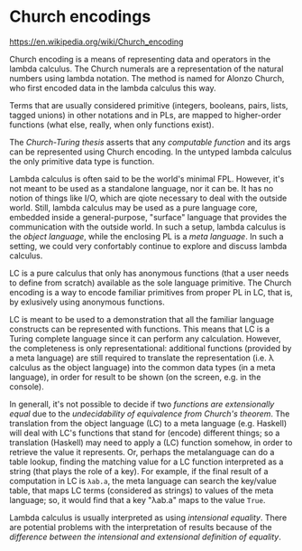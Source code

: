 # Church encodings

https://en.wikipedia.org/wiki/Church_encoding

Church encoding is a means of representing data and operators in the lambda calculus. The Church numerals are a representation of the natural numbers using lambda notation. The method is named for Alonzo Church, who first encoded data in the lambda calculus this way.

Terms that are usually considered primitive (integers, booleans, pairs, lists, tagged unions) in other notations and in PLs, are mapped to higher-order functions (what else, really, when only functions exist).

The *Church-Turing thesis* asserts that any *computable function* and its args can be represented using Church encoding. In the untyped lambda calculus the only primitive data type is function.

Lambda calculus is often said to be the world's minimal FPL. However, it's not meant to be used as a standalone language, nor it can be. It has no notion of things like I/O, which are qiote necessary to deal with the outside world. Still, lambda calculus may be used as a pure language core, embedded inside a general-purpose, "surface" language that provides the communication with the outside world. In such a setup, lambda calculus is the *object language*, while the enclosing PL is a *meta language*. In such a setting, we could very confortably continue to explore and discuss lambda calculus.

LC is a pure calculus that only has anonymous functions (that a user needs to define from scratch) available as the sole language primitive. The Church encoding is a way to encode familiar primitives from proper PL in LC, that is, by exlusively using anonymous functions.

LC is meant to be used to a demonstration that all the familiar language constructs can be represented with functions. This means that LC is a Turing complete language since it can perform any calculation. However, the completeness is only representational: additional functions (provided by a meta language) are still required to translate the representation (i.e. λ calculus as the object language) into the common data types (in a meta language), in order for result to be shown (on the screen, e.g. in the console).

In generall, it's not possible to decide if two *functions are extensionally equal* due to the *undecidability of equivalence from Church's theorem*. The translation from the object language (LC) to a meta language (e.g. Haskell) will deal with LC's functions that stand for (encode) different things; so a translation (Haskell) may need to apply a (LC) function somehow, in order to retrieve the value it represents. Or, perhaps the metalanguage can do a table lookup, finding the matching value for a LC function interpreted as a string (that plays the role of a key). For example, if the final result of a computation in LC is `λab.a`, the meta language can search the key/value table, that maps LC terms (considered as strings) to values of the meta language; so, it would find that a key "λab.a" maps to the value `True`.

Lambda calculus is usually interpreted as using *intensional equality*. There are potential problems with the interpretation of results because of the *difference between the intensional and extensional definition of equality*.
